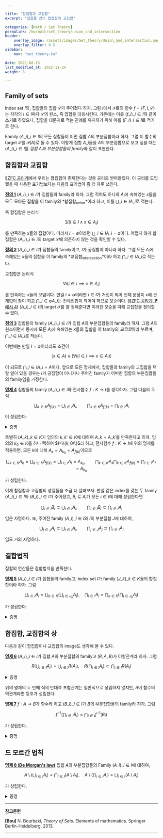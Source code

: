 ```yaml
---

title: "합집합과 교집합"
excerpt: "집합들 간의 합집합과 교집합"

categories: [Math / Set Theory]
permalink: /ko/math/set_theory/union_and_intersection
header:
    overlay_image: /assets/images/Set_theory/Union_and_intersection.png
    overlay_filter: 0.5
sidebar: 
    nav: "set_theory-ko"

date: 2021-08-15
last_modified_at: 2022-11-24
weight: 8

---
```


## Family of sets

Index set $I$와, 집합들의 집합 $\mathcal{S}$가 주어졌다 하자. 그럼 $I$에서 $\mathcal{S}$로의 함수 $f=(F,I,\mathcal{S})$는 각각의 $i\in I$마다 $\mathcal{S}$의 원소, 즉 집합을 대응시킨다. 기존에는 이를 $(f\_i)\_{i\in I}$와 같이 쓰기로 하였으나, 집합을 대문자로 적는 관례를 유지하기 위해 이를 $(F\_i)\_{i\in I}$로 적기로 한다. 

Family $(A\_i)\_{i\in I}$의 모든 집합들이 어떤 집합 $A$의 부분집합이라 하자. 그럼 이 함수의 target $\mathcal{S}$를 $\mathcal{P}(A)$로 둘 수 있다. 이렇게 집합 $A\_i$들을 $A$의 부분집합으로 보고 싶을 때는 $(A\_i)\_{i\in I}$를 *집합 $A$의 부분집합들의 family*와 같이 표현한다.

## 합집합과 교집합

[§ZFC 공리계](/ko/math/set_theory/zfc_axioms)에서 우리는 합집합이 존재한다는 것을 공리로 받아들였다. 이 공리를 도입했을 때 사용한 표기법보다는 다음의 표기법이 좀 더 자주 쓰인다.

<div class="definition" markdown="1">

<ins id="df1">**정의 1**</ins> $(A\_i)\_{i\in I}$가 집합들의 family라 하자. 그럼 <phrase>적어도 하나의 $A_i$에 속해있는 $x$들을 모두 모아둔 집합</phrase>을 이 family의 *합집합<sub>union</sub>*이라 하고, 이를 $\bigcup\_{i\in I}A\_i$로 적는다.

</div>

즉 합집합은 논리식

$$\exists i(i\in I\wedge x\in A_i)$$

를 만족하는 $x$들의 집합이다. 따라서 $I=\emptyset$이라면 $\bigcup\_{i\in I} A\_i=\emptyset$이다. 어렵지 않게 합집합은 $(A\_i)\_{i\in I}$의 target $\mathcal{S}$에 의존하지 않는 것을 확인할 수 있다. 

<div class="definition" markdown="1">

<ins id="df2">**정의 2**</ins> $(A\_i)\_{i\in I}$가 집합들의 family이고, $I$가 공집합이 아니라 하자. 그럼 <phrase>모든 $A_i$에 속해있는 $x$들의 집합</phrase>을 이 family의 *교집합<sub>intersection</sub>*이라 하고 $\bigcap\_{i\in I}A\_i$로 적는다.

</div>

교집합은 논리식

$$\forall i(i\in I\implies x\in A_i)$$

를 만족하는 $x$들의 모임이다. 만일 $I=\emptyset$이라면 $i\in I$가 거짓이 되어 전체 문장이 $x$에 관계없이 참이 되고 $\bigcap\_{i\in\emptyset} A\_i$는 전체집합이 되어야 하므로 모순이다. ([§ZFC 공리계, ⁋예시 4](/ko/math/set_theory/zfc_axioms#ex4)) $(A\_i)\_{i\in I}$의 target $\mathcal{S}$를 잘 정해준다면 이러한 모순을 피해 교집합을 정의할 수 있다.

<div class="definition" markdown="1">

<ins id="df3">**정의 3**</ins> 집합들의 family $(A\_i)\_{i\in I}$가 집합 $A$의 부분집합들의 family라 하자. 그럼 <phrase>$A$의 원소이면서 동시에 모든 $A_i$에 속해있는 $x$들의 집합</phrase>을 이 family의 *교집합*이라 부르며, $\bigcap\_{i\in I}A\_i$로 적는다.

</div>

이번에는 만일 $I=\emptyset$이더라도 조건이 

$$(x\in A)\wedge (\forall i(i\in I\implies x\in A_i))$$

이 되므로 $\bigcap\_{i\in I} A\_i=A$이다. 앞으로 모든 명제에서, 집합들의 family의 교집합을 택할 일이 있을 경우는 $I$가 공집합이 아니거나 주어진 family가 어떠한 집합의 부분집합들의 family임을 가정한다. 

<div class="proposition" markdown="1">

<ins id="pp4">**명제 4**</ins> 집합들의 family $(A\_i)\_{i\in I}$와 전사함수 $f:K\rightarrow I$를 생각하자. 그럼 다음의 두 식

$$\bigcup_{k\in K}A_{f(k)}=\bigcup_{i\in I}A_i,\qquad \bigcap_{k\in K}A_{f(k)}=\bigcap_{i\in I}A_i$$

이 성립한다.

</div>

<details class="proof" markdown="1">
<summary>증명</summary>

우선 $x\in\bigcup\_{i\in I} A\_i$라 하자. 즉 어떤 $i_0\in I$에 대하여 $x\in A_{i_0}$이다. 그런데, $f$는 전사함수이므로 어떤 $k_0\in K$가 존재하여 $i_0=f(k_0)$이고, 따라서 $x\in A\_{f(k_0)}$이므로 $x\in\bigcup\_{k\in K}A\_{f(k)}$이다.  

반대로, 만일 $x\in\bigcup\_{k\in K}A\_{f(k)}$가 성립한다면, 어떤 $k_0\in K$에 대하여 $x\in A\_{f(k_0)}$이다. 그런데 $f(k_0)\in I$이므로, $A\_{f(k_0)}$는 $(A_i)\_{i\in I}$를 구성하는 집합 중 하나이고 따라서 $x\in \bigcup_{i\in I} A_{i}$이다.

이제 두 번째 식을 보여야 한다. 우선 $x\in\bigcap\_{i\in I}A\_i$라 하자. 그럼 모든 $i\in I$에 대하여 $x\in A\_i$이다. 임의의 $k_0\in K$에 대하여 $f(k_0)\in I$이므로, 모든 $k\in K$에 대하여 $x\in A\_{f(k)}$이고 따라서 $x\in \bigcap\_{k\in K}A\_{f(k)}$이다.  
반대로 만일 모든 $k\in K$에 대하여 $x\in A\_{f(k)}$라면, $f$는 전사이므로 모든 $i\in I$에 대해 $x\in A\_{f(k)}$이기도 하다.

</details>

특별히 $(A\_k)\_{k\in K}$가 임의의 $k,k'\in K$에 대하여 $A\_k=A\_{k'}$를 만족한다고 하자. 임의의 $k_0\in K$를 하나 택하여 $I=\\{k_0\\}$라 하고, 전사함수 $f:K\rightarrow I$에 위의 명제를 적용하면, 모든 $k$에 대해 $A_k=A_{k_0}=A_{f(k)}$이므로

$$\bigcup_{k\in K} A_k=\bigcup_{k\in K} A_{f(k)}=\bigcup_{i\in I}A_i=A_{k_0},\qquad \bigcap_{k\in K}A_k\bigcap_{k\in K}A_{f(k)}=\bigcap_{i\in I}A_i=A_{k_0}$$

가 성립한다.

이제 합집합과 교집합의 성질들을 조금 더 살펴보자. 만일 같은 index를 갖는 두 family $(A\_i)\_{i\in I}$와 $(B\_i)\_{i\in I}$가 주어졌고, $B_i\subseteq A_i$가 모든 $i\in I$에 대해 성립한다면 

$$\bigcup_{i\in I} B_i\subset\bigcup_{i\in I} A_i,\qquad \bigcap_{i\in I} B_i\subset\bigcap_{i\in I} A_i$$

임은 자명하다. 또, 주어진 family $(A\_i)\_{i\in I}$와 $I$의 부분집합 $J$에 대하여, 

$$\bigcup_{j\in J}A_j\subset\bigcup_{i\in I} A_i,\qquad\bigcap_{j\in J}A_j\supset\bigcap_{i\in I} A_i$$

임도 거의 자명하다. 

## 결합법칙

집합의 연산들은 결합법칙을 만족한다.

<div class="proposition" markdown="1">

<ins id="df5">**명제 5**</ins>  $(A\_i)\_{i\in I}$가 집합들의 family고, index set $I$가 family $(J\_k)\_{k\in K}$들의 합집합이라 하자. 그럼

$$\bigcup_{i\in I} A_i=\bigcup_{k\in K}\left(\bigcup_{j\in J_k} A_j\right),\quad \bigcap_{i\in I}A_i=\bigcap_{k\in K}\left(\bigcap_{j\in J_k} A_j\right)$$

가 성립한다.
</div>
<details class="proof" markdown="1">
<summary>증명</summary>

우선 합집합에 관한 식부터 보이자. 만일 $x\in \bigcup\_{i\in I}A\_i$라면, 어떠한 $i_0\in I$에 대하여 $x\in A\_{i_0}$이다. 이제 $I=\bigcup\_{k\in K} J\_k$이므로, 어떤 $k_0$가 존재하여 $i_0\in J\_{k_0}$이다. 그럼

$$A_{i_0}=\bigcup_{i\in \{i_0\}}A_i\subset\bigcup_{j\in J_{k_0}} A_j=\bigcup_{k\in\left\{k_0\right\}}\left(\bigcup_{i\in J_k} A_i\right)\subseteq \bigcup_{k\in K}\left(\bigcup_{j\in J_k} A_j\right)$$

이므로 $x\in A\_{i_0}\subseteq \bigcup\_{k\in K}\left(\bigcup\_{j\in J_k} A\_j\right)$이다.  

반대로 만일 $x\in \bigcup\_{k\in K}\left(\bigcup\_{j\in J_k} A_j\right)$이라면, 어떠한 $k_0\in K$에 대하여 $x\in \bigcup\_{j\in J\_{k_0}}A\_j$이고, 따라서 다시 어떤 $i_0\in J\_{k_0}$에 대하여 $x\in A\_{i_0}$이다. 이제 $i_0\in I$이므로 $x\in\bigcup\_{i\in I} A\_i$이다. 

이와 비슷하게 두 번째 식도 보일 수 있다. 만일 $x\in\bigcap\_{i\in I} A\_i$라면, 모든 $i\in I$에 대하여 $x\in A\_i$이다. 임의의 $k\in K$에 대하여 $J\_{k}\subseteq I$이므로, 모든 $i\in I$에 대하여 위의 식이 성립한다는 말은 모든 $j\in J\_{k}$에 대하여 $x\in A\_j$가 성립한다는 말이기도 하다. 임의로 선택된 $k$에 대하여 이것이 성립하므로, 이는 정확히 $x\in\bigcap\_{k\in K}\left(\bigcap\_{j\in J\_{k}}A_j\right)$를 의미한다.

</details>

## 합집합, 교집합의 상

다음과 같이 합집합이나 교집합의 image도 생각해 볼 수 있다.

<div class="proposition" markdown="1">

<ins id="pp6">**명제 6**</ins>  $(A\_i)\_{i\in I}$가 집합 $A$의 부분집합의 family고 $(R,A,B)$가 이항관계라 하자. 그럼

$$R\left(\bigcup_{i\in I} A_i\right)=\bigcup_{i\in I}R(A_i),\quad R\left(\bigcap_{i\in I} A_i\right)\subset\bigcap_{i\in I}R(A_i)$$

</div>
<details class="proof" markdown="1">
<summary>증명</summary>

우선 첫 번째 식을 보이자. 만일 $y\in R\left(\bigcup\_{i\in I}A_i\right)$라면, 적당한 $x\in \bigcup\_{i\in I}A_i$가 존재하여 $(x,y)\in R$이다. 이제 $x\in A_j$라 하면 $y\in R(A_j)$이므로 $y\in\bigcup\_{i\in I}R\left(A_i\right)$가 성립한다. 반대로 만일 $y\in \bigcup\_{i\in I}R\left(A_i\right)$라면 어떤 $j$에 대하여 $y\in R\left(A\_j\right)$이므로, 적당한 $x\in A\_j$가 존재하여 $(x,y)\in R$이다. 따라서 $y\in R\left(\bigcup\_{i\in I} A\_i\right)$가 성립한다.

두 번째 식은 한쪽 방향만 보이면 충분하다. $y\in R\left(\bigcap\_{i\in I}A\_i\right)$라 하자. 그럼 어떤 $x\in\bigcap\_{i\in I}A\_i$가 존재하여 $(x,y)\in R$이다. $x$는 모든 $A\_i$에 속하므로, 우리는 $(x,y)\in R(A\_i)$가 모든 $A\_i$에 대해 성립하는 것을 안다. 즉 $y\in \bigcap\_{i\in I}R\left(A\_i\right)$이다.

</details>

위의 명제의 두 번째 식의 반대쪽 포함관계는 일반적으로 성립하지 않지만, $R$이 함수의 역관계라면 등호가 성립한다.

<div class="proposition" markdown="1">

<ins id="pp7">**명제 7**</ins>  $f:A\rightarrow B$가 함수라 하고 $(B\_i)\_{i\in I}$가 $B$의 부분집합들의 family라 하자. 그럼 
  
  $$f^{-1}\left(\bigcap_{i\in I} B_i\right)=\bigcap_{i\in I} f^{-1}(B_i)$$

가 성립한다. 
</div>

<details class="proof" markdown="1">
<summary>증명</summary>

한쪽 포함관계는 더 일반적인 경우에서 증명하였으므로, 반대쪽 포함관계만 증명하면 충분하다. 

임의의 $x\in\bigcap\_{i\in I} f^{-1}(B\_i)$가 주어졌다 하자. 그럼 모든 $i$에 대하여 $x\in f^{-1}(B_i)$이다. 즉, 모든 $i$에 대해 $(x,y\_i)\in F$이도록 하는 $y\_i\in B\_i$가 존재한다. 그런데 $f$가 함수이므로 그러한 $y\_i$는 유일하다. 이 공통된 값을 $y$라 하면 모든 $i\in I$에 대해 $y\in B\_i$이므로 $y\in\bigcap\_{i\in I} B\_i$이고, 따라서 $f(x)=y$에서 $x\in f^{-1}\left(\bigcap\_{i\in I} B\_i\right)$이다.

</details>

## 드 모르간 법칙

<div class="proposition" markdown="1">

<ins id="pp8">**명제 8 (De Morgan's law)**</ins> 집합 $A$의 부분집합들의 Family $(A\_i)\_{i\in I}$에 대하여, 
  
$$A\setminus \left(\bigcup_{i\in I}A_i\right)=\bigcap_{i\in I}(A\setminus A_i),\quad A\setminus\left(\bigcap_{i\in I} A_i\right)=\bigcup_{i\in I} (A\setminus A_i)$$

가 성립한다.
</div>

<details class="proof" markdown="1">
<summary>증명</summary>

첫 번째 식을 보이기 위해 우선 $x\in A\setminus\left(\bigcup\_{i\in I} A\_i\right)$라 하자. 그럼 $x\in A$이고 $x\not\in\left(\bigcup\_{i\in I} A\_i\right)$이다. 따라서 모든 $i$에 대하여 $x\not\in A_i$이므로, $x\in (A\setminus A_i)$가 모든 $i$에 대하여 성립한다. 즉 $x\in\bigcap\_{i\in I}(A\setminus A\_i)$이다.  
반대로 만일 $x\in\bigcap\_{i\in I} (A\setminus A\_i)$라면, 임의의 $i\in I$에 대하여 $x\in A\setminus A_i$이고, 따라서 모든 $i\in I$에 대하여 $x\not\in A\_i$이다. 이제 $x\not\in\bigcup\_{i\in I} A\_i$이므로 $x\in A\setminus\bigcup\_{i\in I} A_i$이다.

두 번째 식은 등식 $A\setminus(A\setminus X)=X$가 모든 $X\subseteq A$에 대해 성립하므로 첫 번째 식으로부터 자명.

</details>


---
**참고문헌**

**[Bou]** N. Bourbaki, <i>Theory of Sets</i>. Elements of mathematics. Springer Berlin-Heidelberg, 2013.

---